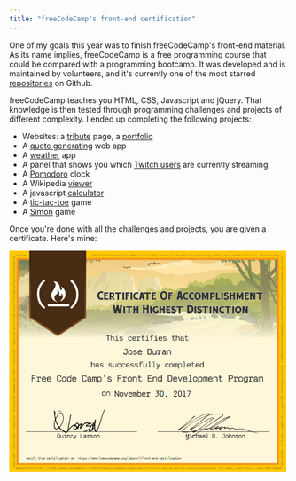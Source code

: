 ```yaml
---
title: "freeCodeCamp's front-end certification"
---
```


One of my goals this year was to finish freeCodeCamp's front-end material. As its name implies, freeCodeCamp is a free programming course that could be compared with a programming bootcamp. It was developed and is maintained by volunteers, and it's currently one of the most starred [repositories](https://github.com/freecodecamp/) on Github.

freeCodeCamp teaches you HTML, CSS, Javascript and jQuery. That knowledge is then tested through programming challenges and projects of different complexity. I ended up completing the following projects:

* Websites: a [tribute](https://codepen.io/jduran/pen/yaWOrx) page, a [portfolio](https://codepen.io/jduran/pen/dpEORG)
* A [quote generating](https://codepen.io/jduran/pen/eBvWpZ) web app
* A [weather](https://codepen.io/jduran/pen/bYQLbZ) app
* A panel that shows you which [Twitch users](https://codepen.io/jduran/pen/jGOmNV) are currently streaming
* A [Pomodoro](https://codepen.io/jduran/pen/qPPdPr) clock
* A Wikipedia [viewer](https://codepen.io/jduran/pen/QMYwxR)
* A javascript [calculator](https://codepen.io/jduran/pen/ZaVYvN)
* A [tic-tac-toe](https://codepen.io/jduran/pen/yPRvdP) game
* A [Simon](https://codepen.io/jduran/pen/Yrbvvg) game

Once you're done with all the challenges and projects, you are given a certificate. Here's mine:

<img src="/assets/fcc_certificate.png" alt="Drawing" style="width: 500px; text-align: center;"/>